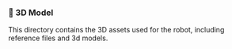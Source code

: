 ### 🧩 3D Model

This directory contains the 3D assets used for the robot, including reference files and 3d models.
